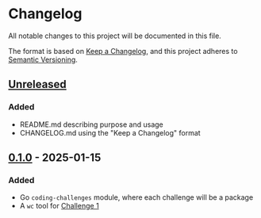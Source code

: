 # Changelog

All notable changes to this project will be documented in this file.

The format is based on [Keep a Changelog](https://keepachangelog.com/en/1.1.0/),
and this project adheres to [Semantic Versioning](https://semver.org/spec/v2.0.0.html).

## [Unreleased]

### Added

- README.md describing purpose and usage
- CHANGELOG.md using the "Keep a Changelog" format

## [0.1.0] - 2025-01-15

### Added

- Go `coding-challenges` module, where each challenge will be a package
- A `wc` tool for [Challenge 1](https://codingchallenges.fyi/challenges/challenge-wc)

[unreleased]: https://github.com/neil-b-patel/coding-challenges/commits/main/
[0.1.0]: https://github.com/neil-b-patel/coding-challenges/commits/0.1.0
